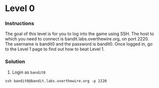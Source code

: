 # Level 0

### Instructions
The goal of this level is for you to log into the game using SSH. The host to which you need to connect is bandit.labs.overthewire.org, on port 2220. The username is bandit0 and the password is bandit0. Once logged in, go to the Level 1 page to find out how to beat Level 1.

### Solution
1. Login as `bandit0`
```shell
ssh bandit0@bandit.labs.overthewire.org -p 2220
```